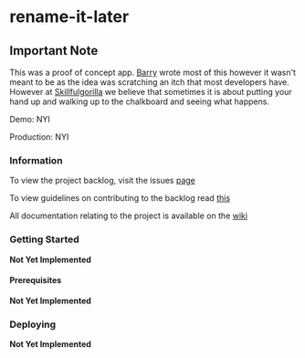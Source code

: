 # rename-it-later

## Important Note

This was a proof of concept app. [Barry](https://github.com/brrygrdn) wrote most of this however it wasn't meant to be as the idea was scratching an itch that most developers have.
However at [Skillfulgorilla](http://skillfulgorilla.com) we believe that sometimes it is about putting your hand up and walking up to the chalkboard and seeing what happens.

Demo: NYI

Production: NYI

### Information

To view the project backlog, visit the issues [page][ISSUES]

To view guidelines on contributing to the backlog read [this][PRJMGMT]

All documentation relating to the project is available on the [wiki][WIKI]

### Getting Started

__Not Yet Implemented__

#### Prerequisites

__Not Yet Implemented__

### Deploying

__Not Yet Implemented__

[ISSUES]: https://github.com/swmcc/rename-it-later/issues
[PRJMGMT]: https://github.com/swmcc/rename-it-later/wiki/Project-Management
[WIKI]: https://github.com/swmcc/rename-it-later/wiki

